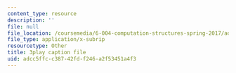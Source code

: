 ```yaml
---
content_type: resource
description: ''
file: null
file_location: /coursemedia/6-004-computation-structures-spring-2017/adcc5ffcc38742fdf246a2f53451a4f3_e8eEyYmLx98.srt
file_type: application/x-subrip
resourcetype: Other
title: 3play caption file
uid: adcc5ffc-c387-42fd-f246-a2f53451a4f3
---
```

